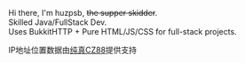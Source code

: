 Hi there, I'm huzpsb, ~~the supper skidder~~.  
Skilled Java/FullStack Dev.  
Uses BukkitHTTP + Pure HTML/JS/CSS for full-stack projects.  

<p>IP地址位置数据由<a href="https://www.cz88.net">纯真CZ88</a>提供支持</p>
